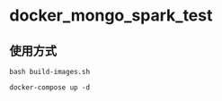 docker_mongo_spark_test
=========================

使用方式
-----------------------
`
bash build-images.sh
`

`
docker-compose up -d
`
###
